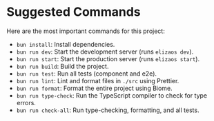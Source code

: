# Suggested Commands

Here are the most important commands for this project:

- `bun install`: Install dependencies.
- `bun run dev`: Start the development server (runs `elizaos dev`).
- `bun run start`: Start the production server (runs `elizaos start`).
- `bun run build`: Build the project.
- `bun run test`: Run all tests (component and e2e).
- `bun run lint`: Lint and format files in `./src` using Prettier.
- `bun run format`: Format the entire project using Biome.
- `bun run type-check`: Run the TypeScript compiler to check for type errors.
- `bun run check-all`: Run type-checking, formatting, and all tests.
